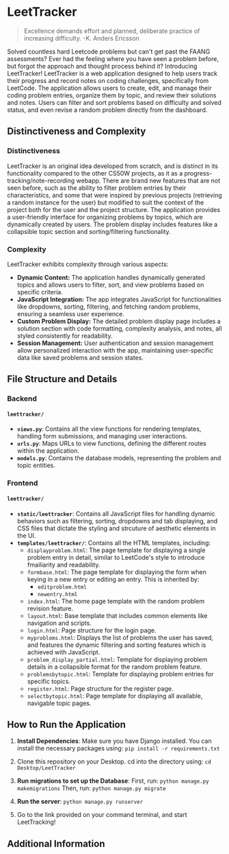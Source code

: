 # LeetTracker
> Excellence demands effort and planned, deliberate practice of increasing  difficulty. -K. Anders Ericsson

Solved countless hard Leetcode problems but can't get past the FAANG assessments? Ever had the feeling where you have seen a problem before, but forgot the approach and thought process behind it? Introducing LeetTracker! LeetTracker is a web application designed to help users track their progress and record notes on coding challenges, specifically from LeetCode. The application allows users to create, edit, and manage their coding problem entries, organize them by topic, and review their solutions and notes. Users can filter and sort problems based on difficulty and solved status, and even revise a random problem directly from the dashboard.

## Distinctiveness and Complexity

### Distinctiveness
LeetTracker is an original idea developed from scratch, and is distinct in its functionality compared to the other CS50W projects, as it as a progress-tracking/note-recording webapp. There are brand new features that are not seen before, such as the ability to filter problem entries by their characteristics, and some that were inspired by previous projects (retrieving a random instance for the user) but modified to suit the context of the project both for the user and the project structure. The application provides a user-friendly interface for organizing problems by topics, which are dynamically created by users. The problem display includes features like a collapsible topic section and sorting/filtering functionality.

### Complexity
LeetTracker exhibits complexity through various aspects:
- **Dynamic Content:** The application handles dynamically generated topics and allows users to filter, sort, and view problems based on specific criteria.
- **JavaScript Integration:** The app integrates JavaScript for functionalities like dropdowns, sorting, filtering, and fetching random problems, ensuring a seamless user experience.
- **Custom Problem Display:** The detailed problem display page includes a solution section with code formatting, complexity analysis, and notes, all styled consistently for readability.
- **Session Management:** User authentication and session management allow personalized interaction with the app, maintaining user-specific data like saved problems and session states.

## File Structure and Details

### Backend
#### `leettracker/`
- **`views.py`**: Contains all the view functions for rendering templates, handling form submissions, and managing user interactions.
- **`urls.py`**: Maps URLs to view functions, defining the different routes within the application.
- **`models.py`**: Contains the database models, representing the problem and topic entities.

### Frontend
#### `leettracker/`
- **`static/leettracker`**: Contains all JavaScript files for handling dynamic behaviors such as filtering, sorting, dropdowns and tab displaying, and CSS files that dictate the styling and strcuture of aesthetic elements in the UI.
- **`templates/leettracker/`**: Contains all the HTML templates, including:
    - `displayproblem.html`: The page template for displaying a single problem entry in detail, similar to LeetCode's style to introduce fmailiarity and readability.
    - `formbase.html`: The page template for displaying the form when keying in a new entry or  editing an entry. This is inherited by:
        - `editproblem.html`
        - `newentry.html`
    - `index.html`: The home page template with the random problem revision feature.
    - `layout.html`: Base template that includes common elements like navigation and scripts.
    - `login.html`: Page structure for the login page.
    - `myproblems.html`: Displays the list of problems the user has saved, and features the dynamic filtering and sorting features which is achieved with JavaScript.
    - `problem_display_partial.html`: Template for displaying problem details in a collapsible format for the random problem feature.
    - `problemsbytopic.html`: Template for displaying problem entries for specific topics.
    - `register.html`: Page structure for the register page.
    - `selectbytopic.html`: Page template for displaying all available, navigable topic pages.

## How to Run the Application

1. **Install Dependencies**: Make sure you have Django installed. You can install the necessary packages using:
    ```pip install -r requirements.txt```

2. Clone this repository on your Desktop. cd into the directory using:
    ```cd Desktop/LeetTracker```

3. **Run migrations to set up the Database**: First, run:
    ```python manage.py makemigrations```
    Then, run:
    ```python manage.py migrate```

4. **Run the server**:
   ```python manage.py runserver```

5. Go to the link provided on your command terminal, and start LeetTracking!

## Additional Information

